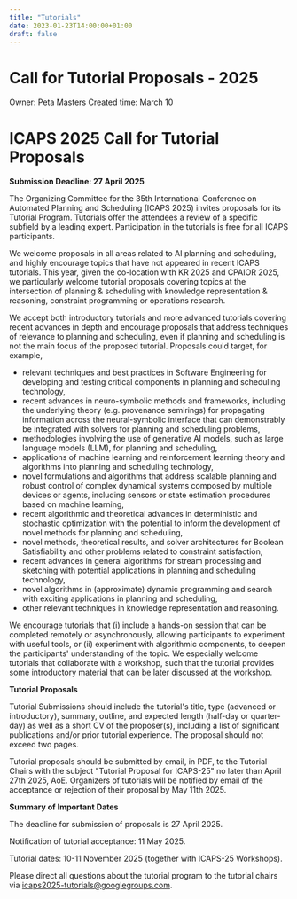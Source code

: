 ```yaml
---
title: "Tutorials"
date: 2023-01-23T14:00:00+01:00
draft: false
---
```



# Call for Tutorial Proposals - 2025

Owner: Peta Masters
Created time: March 10

# ICAPS 2025 Call for Tutorial Proposals

**Submission Deadline: 27 April 2025**

The Organizing Committee for the 35th International Conference on Automated Planning and Scheduling (ICAPS 2025) invites proposals for its Tutorial Program. Tutorials offer the attendees a review of a specific subfield by a leading expert. Participation in the tutorials is free for all ICAPS participants.

We welcome proposals in all areas related to AI planning and scheduling, and highly encourage topics that have not appeared in recent ICAPS tutorials. This year, given the co-location with KR 2025 and CPAIOR 2025, we particularly welcome tutorial proposals covering topics at the intersection of planning & scheduling with knowledge representation & reasoning, constraint programming or operations research.

We accept both introductory tutorials and more advanced tutorials covering recent advances in depth and encourage proposals that address techniques of relevance to planning and scheduling, even if planning and scheduling is not the main focus of the proposed tutorial. Proposals could target, for example,

- relevant techniques and best practices in Software Engineering for developing and testing critical components in planning and scheduling technology,
- recent advances in neuro-symbolic methods and frameworks, including the underlying theory (e.g. provenance semirings) for propagating information across the neural-symbolic interface that can demonstrably be integrated with solvers for planning and scheduling problems,
- methodologies involving the use of generative AI models, such as large language models (LLM), for planning and scheduling,
- applications of machine learning and reinforcement learning theory and algorithms into planning and scheduling technology,
- novel formulations and algorithms that address scalable planning and robust control of complex dynamical systems composed by multiple devices or agents, including sensors or state estimation procedures based on machine learning,
- recent algorithmic and theoretical advances in deterministic and stochastic optimization with the potential to inform the development of novel methods for planning and scheduling,
- novel methods, theoretical results, and solver architectures for Boolean Satisfiability and other problems related to constraint satisfaction,
- recent advances in general algorithms for stream processing and sketching with potential applications in planning and scheduling technology,
- novel algorithms in (approximate) dynamic programming and search with exciting applications in planning and scheduling,
- other relevant techniques in knowledge representation and reasoning.

We encourage tutorials that (i) include a hands-on session that can be completed remotely or asynchronously, allowing participants to experiment with useful tools, or (ii) experiment with algorithmic components, to deepen the participants' understanding of the topic. We especially welcome tutorials that collaborate with a workshop, such that the tutorial provides some introductory material that can be later discussed at the workshop.

**Tutorial Proposals**

Tutorial Submissions should include the tutorial's title, type (advanced or introductory), summary, outline, and expected length (half-day or quarter-day) as well as a short CV of the proposer(s), including a list of significant publications and/or prior tutorial experience. The proposal should not exceed two pages.

Tutorial proposals should be submitted by email, in PDF, to the Tutorial Chairs with the subject "Tutorial Proposal for ICAPS-25" no later than April 27th 2025, AoE. Organizers of tutorials will be notified by email of the acceptance or rejection of their proposal by May 11th 2025.

**Summary of Important Dates**

The deadline for submission of proposals is 27 April 2025.

Notification of tutorial acceptance: 11 May 2025.

Tutorial dates: 10-11 November 2025 (together with ICAPS-25 Workshops).

Please direct all questions about the tutorial program to the tutorial chairs via
[icaps2025-tutorials@googlegroups.com](mailto:icaps2025-tutorials@googlegroups.com).